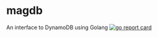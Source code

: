 # magdb
An interface to DynamoDB using Golang
[![go report card](https://github.com/macadrich/magdb "go report card")](https://goreportcard.com/report/github.com/macadrich/magdb)

